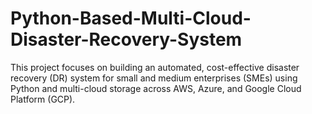# Python-Based-Multi-Cloud-Disaster-Recovery-System
This project focuses on building an automated, cost-effective disaster recovery (DR) system for small and medium enterprises (SMEs) using Python and multi-cloud storage across AWS, Azure, and Google Cloud Platform (GCP).
